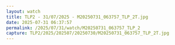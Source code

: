 ```yaml
---
layout: watch
title: TLP2 - 31/07/2025 - M20250731_063757_TLP_2T.jpg
date: 2025-07-31 06:37:57
permalink: /2025/07/31/watch/M20250731_063757_TLP_2
capture: TLP2/2025/202507/20250730/M20250731_063757_TLP_2T.jpg
---
```

